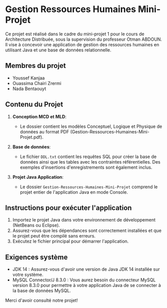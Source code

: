 # Gestion Ressources Humaines Mini-Projet

Ce projet est réalisé dans le cadre du mini-projet 1 pour le cours de Architecture Distribuée, sous la supervision du professeur Otman ABDOUN. Il vise à concevoir une application de gestion des ressources humaines en utilisant Java et une base de données relationnelle.

## Membres du projet
- Youssef Kanjaa
- Ouassima Chairi Zrermi
- Nada Bentaouyt

## Contenu du Projet

1. **Conception MCD et MLD**:
   - Le dossier contient les modèles Conceptuel, Logique et Physique de données au format PDF (Gestion-Ressources-Humaines-Mini-Projet.pdf).

2. **Base de données**:
   - Le fichier `DDL.txt` contient les requêtes SQL pour créer la base de données ainsi que les tables avec les contraintes référentielles. Des exemples d'insertions d'enregistrements sont également inclus.

3. **Projet Java Application**:
   - Le dossier `Gestion-Ressources-Humaines-Mini-Projet` comprend le projet entier de l'application Java en mode Console. 

## Instructions pour exécuter l'application

1. Importez le projet Java dans votre environnement de développement (NetBeans ou Eclipse).
2. Assurez-vous que les dépendances sont correctement installées et que le projet peut être compilé sans erreurs.
3. Exécutez le fichier principal pour démarrer l'application.

## Exigences système

- JDK 14 : Assurez-vous d'avoir une version de Java JDK 14 installée sur votre système.
- MySQL Connector/J 8.3.0 : Vous aurez besoin du connecteur MySQL version 8.3.0 pour permettre à votre application Java de se connecter à la base de données MySQL.

Merci d'avoir consulté notre projet!
